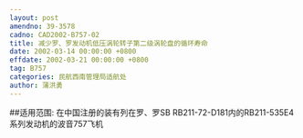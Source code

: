 ```yaml
---
layout: post
amendno: 39-3578
cadno: CAD2002-B757-02
title: 减少罗、罗发动机低压涡轮转子第二级涡轮盘的循环寿命
date: 2002-03-14 00:00:00 +0800
effdate: 2002-03-21 00:00:00 +0800
tag: B757
categories: 民航西南管理局适航处
author: 蒲洪勇
---
```


##适用范围:
在中国注册的装有列在罗、罗SB RB211-72-D181内的RB211-535E4系列发动机的波音757飞机

